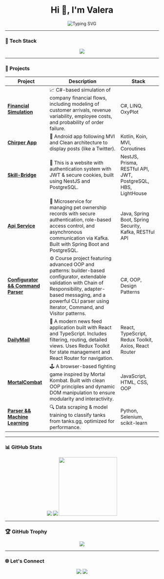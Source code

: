 <h1 align="center">Hi 👋, I'm Valera</h1>
<p align="center">
  <img src="https://readme-typing-svg.herokuapp.com?font=Fira+Code&size=24&pause=1000&color=14F7FF&center=true&vCenter=true&width=600&lines=Backend+%7C+Frontend+%7C+Dev;Java+%7C+.NET+%7C+PostgreSQL;React+%7C+TypeScript+%7C+NestJS;Building+secure+and+modern+apps;Learning+every+day" alt="Typing SVG" />
</p>

---

### 🧰 Tech Stack

<p align="center">
  <img src="https://skillicons.dev/icons?i=dotnet,java,ts,react,nest,py,html,css,postgres,prisma,docker,linux,bash,git" />
</p>


---

### 🚀 Projects

| Project | Description | Stack |
|--------|-------------|-------|
| [**Financial Simulation**](https://github.com/nek00oo/FinanceBusinessSimulationModeling) | 📈 C#-based simulation of company financial flows, including modeling of customer arrivals, revenue variability, employee costs, and probability of order failure. | C#, LINQ, OxyPlot |
| [**Chirper App**](https://github.com/nek00oo/Chirper) | 📱 Android app following MVI and Сlean architecture to display posts (like a Twitter). | Kotlin, Koin, MVI, Coroutines |
| [**Skill-Bridge**](https://github.com/nek00oo/SkillBridge) | 🧩 This is a website with authentication system with JWT & secure cookies, built using NestJS and PostgreSQL. | NestJS, Prisma, RESTful API, JWT, PostgreSQL, HBS, LightHouse |
| [**Api Service**](https://github.com/nek00oo/Java-tech) | 🐾 Microservice for managing pet ownership records with secure authentication, role-based access control, and asynchronous communication via Kafka. Built with Spring Boot and PostgreSQL. | Java, Spring Boot, Spring Security, Kafka, RESTful API |
| [**Configurator && Command Parser**](https://github.com/nek00oo/OOP-Csharp_ITMO)| ⚙️ Course project featuring advanced OOP and patterns: builder-based configurator, extendable validation with Chain of Responsibility, adapter-based messaging, and a powerful CLI parser using Iterator, Command, and Visitor patterns. | C#, OOP, Design Patterns |
| [**DailyMail**](https://github.com/nek00oo/DailyMail) | 📰 A modern news feed application built with React and TypeScript. Includes filtering, routing, detailed views. Uses Redux Toolkit for state management and React Router for navigation. | React, TypeScript, Redux Toolkit, Axios, React Router |
| [**MortalCombat**](https://github.com/nek00oo/MortalCombat) | 🕹️ A browser-based fighting game inspired by Mortal Kombat. Built with clean OOP principles and dynamic DOM manipulation to ensure modularity and interactivity. | JavaScript, HTML, CSS, OOP |
| [**Parser && Machine Learning**](https://github.com/nek00oo/IS_ML) | 🔍 Data scraping & model training to classify tanks from tanks.gg, optimized for performance. | Python, Selenium, scikit-learn |

---

### 📊 GitHub Stats

<div align="center">
  <img src="https://github-readme-stats.vercel.app/api?username=nek00oo&show_icons=true&theme=tokyonight&hide_border=true" />
  <img src="https://github-readme-streak-stats.herokuapp.com?user=nek00oo&theme=tokyonight&hide_border=true" />
  <img src="https://github-readme-stats.vercel.app/api/top-langs/?username=nek00oo&layout=compact&theme=tokyonight&hide_border=true" height="191" />
</div>

---

### 🏆 GitHub Trophy

<p align="center">
  <img src="https://github-profile-trophy.vercel.app/?username=nek00oo&theme=tokyonight&no-frame=true&row=1&margin-w=10" />
</p>

---

### 🌐 Let's Connect

<p align="center">
  <a href="https://t.me/neko_ky" target="_blank"><img src="https://img.shields.io/badge/Telegram-2CA5E0?style=for-the-badge&logo=telegram&logoColor=white" /></a>
  <a href="mailto:yakovenkovalera2017@yandex.ru"><img src="https://img.shields.io/badge/Email-D14836?style=for-the-badge&logo=gmail&logoColor=white" /></a>
</p>

